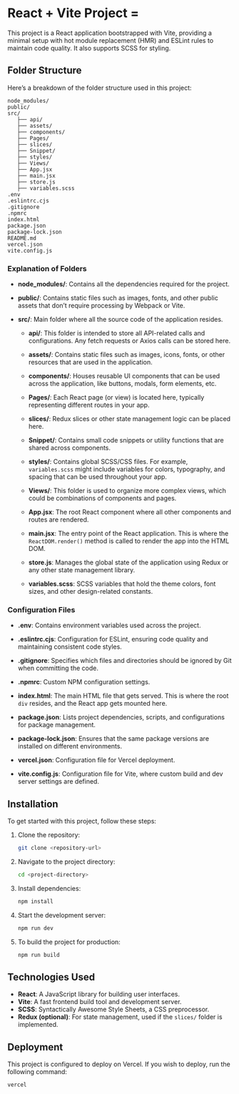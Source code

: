 
# React + Vite Project =  

This project is a React application bootstrapped with Vite, providing a minimal setup with hot module replacement (HMR) and ESLint rules to maintain code quality. It also supports SCSS for styling.

## Folder Structure

Here’s a breakdown of the folder structure used in this project:

```
node_modules/
public/
src/
   ├── api/
   ├── assets/
   ├── components/
   ├── Pages/
   ├── slices/
   ├── Snippet/
   ├── styles/
   ├── Views/
   ├── App.jsx
   ├── main.jsx
   ├── store.js
   ├── variables.scss
.env
.eslintrc.cjs
.gitignore
.npmrc
index.html
package.json
package-lock.json
README.md
vercel.json
vite.config.js
```

### Explanation of Folders

- **node_modules/**: Contains all the dependencies required for the project.
  
- **public/**: Contains static files such as images, fonts, and other public assets that don’t require processing by Webpack or Vite.

- **src/**: Main folder where all the source code of the application resides.
  
  - **api/**: This folder is intended to store all API-related calls and configurations. Any fetch requests or Axios calls can be stored here.

  - **assets/**: Contains static files such as images, icons, fonts, or other resources that are used in the application.

  - **components/**: Houses reusable UI components that can be used across the application, like buttons, modals, form elements, etc.

  - **Pages/**: Each React page (or view) is located here, typically representing different routes in your app.

  - **slices/**: Redux slices or other state management logic can be placed here.

  - **Snippet/**: Contains small code snippets or utility functions that are shared across components.

  - **styles/**: Contains global SCSS/CSS files. For example, `variables.scss` might include variables for colors, typography, and spacing that can be used throughout your app.

  - **Views/**: This folder is used to organize more complex views, which could be combinations of components and pages.

  - **App.jsx**: The root React component where all other components and routes are rendered.

  - **main.jsx**: The entry point of the React application. This is where the `ReactDOM.render()` method is called to render the app into the HTML DOM.

  - **store.js**: Manages the global state of the application using Redux or any other state management library.

  - **variables.scss**: SCSS variables that hold the theme colors, font sizes, and other design-related constants.

### Configuration Files

- **.env**: Contains environment variables used across the project.

- **.eslintrc.cjs**: Configuration for ESLint, ensuring code quality and maintaining consistent code styles.

- **.gitignore**: Specifies which files and directories should be ignored by Git when committing the code.

- **.npmrc**: Custom NPM configuration settings.

- **index.html**: The main HTML file that gets served. This is where the root `div` resides, and the React app gets mounted here.

- **package.json**: Lists project dependencies, scripts, and configurations for package management.

- **package-lock.json**: Ensures that the same package versions are installed on different environments.

- **vercel.json**: Configuration file for Vercel deployment.

- **vite.config.js**: Configuration file for Vite, where custom build and dev server settings are defined.

## Installation

To get started with this project, follow these steps:

1. Clone the repository:
   ```bash
   git clone <repository-url>
   ```

2. Navigate to the project directory:
   ```bash
   cd <project-directory>
   ```

3. Install dependencies:
   ```bash
   npm install
   ```

4. Start the development server:
   ```bash
   npm run dev
   ```

5. To build the project for production:
   ```bash
   npm run build
   ```

## Technologies Used

- **React**: A JavaScript library for building user interfaces.
- **Vite**: A fast frontend build tool and development server.
- **SCSS**: Syntactically Awesome Style Sheets, a CSS preprocessor.
- **Redux (optional)**: For state management, used if the `slices/` folder is implemented.
  
## Deployment

This project is configured to deploy on Vercel. If you wish to deploy, run the following command:

```bash
vercel
```

